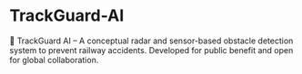# TrackGuard-AI
🚆 TrackGuard AI – A conceptual radar and sensor-based obstacle detection system to prevent railway accidents. Developed for public benefit and open for global collaboration.
